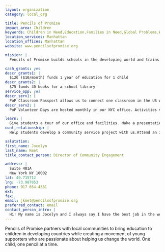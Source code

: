 ```yaml
---
layout: organization
category: local_org

title: Pencils of Promise
impact_area: Children
keywords: Children in Need,Education,Families in Need,Global Problems,Women in Need
location_services: Manhattan
location_offices: Manhattan
website: www.pencilsofpromise.org

mission: |
  Pencils of Promise builds schools in the developing world and trains young leaders to take action at home and abroad.

cash_grants: yes
descr_grants1: |
  $120 ($10/month) funds 1 year of education for 1 child
descr_grants2: |
  $75 funds 40 books for a school library
service_opp: yes
descr_serv1: |
  PoP Classroom Passport allows us to connect one classroom in the US with one classroom in one of our schools in Laos, Nicaragua or Guatemala to participate in a cultural exchange.
descr_serv2: |
  PoP Volunteer Days are hosted monthly in our NYC office. Activities vary from writing thank you letters to our donors, to taking groups of volunteers to support other non-profits that serve the NYC population (ie. Room to Grow)

learn: |
  Give students a tour of our office and facilities. Make a presentation about our organization. Speak over the phone about our work
cont_relationship: |
  Help students develop a community service project with us.Attend an in-school Check Award Assembly if we receive a grant.Help students tell local newspapers and media about their grant and/or project with us.Educate the school by leading a workshop

salutation: 
first_name: Jocelyn
last_name: Kmet
title_contact_person: Director of Community Engagement

address: |
  Suite 401A  
  New York NY 10002
lat: 40.715712
lng: -73.987053
phone: 917 664-4381
ext: 
fax: 
email: jkmet@pencilsofpromise.org
preferred_contact: email
contact_person_intro: |
  Hi! My name is Jocelyn and I always say I have the best job in the world as Director of Community Engagement for PoP. This is because I get to work with lots of passionate young students who want to help us bring education to children all over the world. I really hope I get to work with you very soon!
---
```

Pencils of Promise partners with local communities to bring education to children in developing countries while creating a movement of young supporters who are passionate about helping us change the world. One child, one pencil at a time.